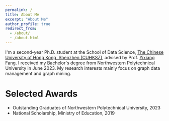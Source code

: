 ```yaml
---
permalink: /
title: About Me
excerpt: "About Me"
author_profile: true
redirect_from: 
  - /about/
  - /about.html
---
```


I'm a second-year Ph.D. student at the School of Data Science, [The Chinese University of Hong Kong, Shenzhen (CUHKSZ)](https://cuhk.edu.cn/zh-hans), advised by Prof. [Yixiang Fang](https://fangyixiang.github.io/). I received my Bachelor's degree from Northwestern Polytechnical University in June 2023. My research interests mainly focus on graph data management and graph mining.


<!-- # Selected Publications 

- **[ICSE'25]** Search-Based LLMs for Code Optimization   <font color="#FF0000 ">(CCF-A)</font>  
_**Shuzheng Gao**_, Cuiyun Gao, Wenchao Gu and Michael R. Lyu -->

# Selected Awards

- Outstanding Graduates of Northwestern Polytechnical University, 2023
- National Scholarship, Ministry of Education, 2019
